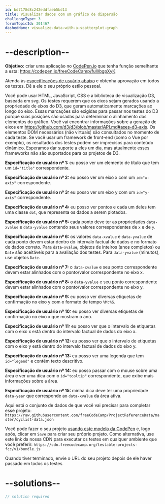 ```yaml
---
id: bd7178d8c242eddfaeb5bd13
title: Visualizar dados com um gráfico de dispersão
challengeType: 3
forumTopicId: 301467
dashedName: visualize-data-with-a-scatterplot-graph
---
```


# --description--

**Objetivo:** criar uma aplicação no [CodePen.io](https://codepen.io) que tenha função semelhante a esta: <https://codepen.io/freeCodeCamp/full/bgpXyK>.

Atenda às [especificações de usuário abaixo](https://en.wikipedia.org/wiki/User_story) e obtenha aprovação em todos os testes. Dê a ele o seu próprio estilo pessoal.

Você pode usar HTML, JavaScript, CSS e a biblioteca de visualização D3, baseada em svg. Os testes requerem que os eixos sejam gerados usando a propriedade de eixos do D3, que geram automaticamente marcações ao longo do eixo. Essas marcações são exigidas para passar nos testes do D3 porque suas posições são usadas para determinar o alinhamento dos elementos do gráfico. Você vai encontrar informações sobre a geração de eixos em <https://github.com/d3/d3/blob/master/API.md#axes-d3-axis>. Os elementos DOM necessários (não virtuais) são consultados no momento de cada teste. Se você usar um framework de front-end (como o Vue por exemplo), os resultados dos testes podem ser imprecisos para conteúdo dinâmico. Esperamos dar suporte a eles um dia, mas atualmente esses frameworks não são suportados para os projetos de D3.

**Especificação de usuário nº 1:** eu posso ver um elemento de título que tem um `id="title"` correspondente.

**Especificação de usuário nº 2:** eu posso ver um eixo x com um `id="x-axis"` correspondente.

**Especificação de usuário nº 3:** eu posso ver um eixo y com um `id="y-axis"` correspondente.

**Especificação de usuário nº 4:** eu posso ver pontos e cada um deles tem uma classe `dot`, que representa os dados a serem plotados.

**Especificação de usuário nº 5:** cada ponto deve ter as propriedades `data-xvalue` e `data-yvalue` contendo seus valores correspondentes de `x` e de `y`.

**Especificação de usuário nº 6:** os valores `data-xvalue` e `data-yvalue` de cada ponto devem estar dentro do intervalo factual de dados e no formato de dados correto. Para `data-xvalue`, objetos de inteiros (anos completos) ou `Date` são aceitáveis para a avaliação dos testes. Para `data-yvalue` (minutos), use objetos `Date`.

**Especificação de usuário nº 7:** o `data-xvalue` e seu ponto correspondente devem estar alinhados com o ponto/valor correspondente no eixo x.

**Especificação de usuário nº 8:** o `data-yvalue` e seu ponto correspondente devem estar alinhados com o ponto/valor correspondente no eixo y.

**Especificação de usuário nº 9:** eu posso ver diversas etiquetas de confirmação no eixo y com o formato de tempo `%M:%S`.

**Especificação de usuário nº 10:** eu posso ver diversas etiquetas de confirmação no eixo x que mostram o ano.

**Especificação de usuário nº 11:** eu posso ver que o intervalo de etiquetas com o eixo x está dentro do intervalo factual de dados do eixo x.

**Especificação de usuário nº 12:** eu posso ver que o intervalo de etiquetas com o eixo y está dentro do intervalo factual de dados do eixo y.

**Especificação de usuário nº 13:** eu posso ver uma legenda que tem `id="legend"` e contém texto descritivo.

**Especificação de usuário nº 14:** eu posso passar com o mouse sobre uma área e ver uma dica com o `id="tooltip"` correspondente, que exibe mais informações sobre a área.

**Especificação de usuário nº 15:** minha dica deve ter uma propriedade `data-year` que corresponde ao `data-xvalue` da área ativa.

Aqui está o conjunto de dados de que você vai precisar para completar esse projeto: `https://raw.githubusercontent.com/freeCodeCamp/ProjectReferenceData/master/cyclist-data.json`

Você pode fazer o seu projeto <a href='https://codepen.io/pen?template=MJjpwO' target='_blank' rel='nofollow'>usando este modelo da CodePen</a> e, logo após, clicar em `Save` para criar seu próprio projeto. Como alternativa, use este link da nossa CDN para executar os testes em qualquer ambiente que você preferir: `https://cdn.freecodecamp.org/testable-projects-fcc/v1/bundle.js`

Quando tiver terminado, envie o URL do seu projeto depois de ele haver passado em todos os testes.

# --solutions--

```js
// solution required
```
